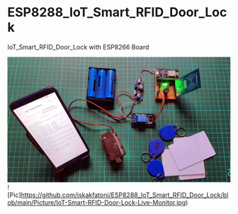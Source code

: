 # ESP8288_IoT_Smart_RFID_Door_Lock
IoT_Smart_RFID_Door_Lock with ESP8266 Board

![Pic](https://github.com/iskakfatoni/ESP8288_IoT_Smart_RFID_Door_Lock/blob/main/Picture/IoT-Door-Lock-Live-Monitoring.jpg)
![Pic]https://github.com/iskakfatoni/ESP8288_IoT_Smart_RFID_Door_Lock/blob/main/Picture/IoT-Smart-RFID-Door-Lock-Live-Monitor.jpg)
